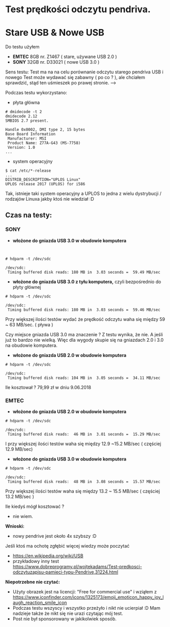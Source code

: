 

# Test prędkości odczytu pendriva.
# Stare USB & Nowe USB

Do testu użyłem
- **EMTEC** 8GB  nr. Z1467 ( stare, używane USB 2.0 )
- **SONY** 32GB  nr. D33021 ( nowe USB 3.0 )


Sens testu:
Test ma na na celu porównanie odczytu
starego pendriva USB i nowego
Test może wydawać się zabawny ( po co ? ),
ale chciałem sprawdzić,
stąd ten uśmieszek po prawej stronie.  -->


Podczas testu wykorzystano:
- płyta główna
```
# dmidecode -t 2
dmidecode 2.12
SMBIOS 2.7 present.

Handle 0x0002, DMI type 2, 15 bytes
Base Board Information
 Manufacturer: MSI
 Product Name: Z77A-G43 (MS-7758)
 Version: 1.0
...
```

- system operacyjny
```
$ cat /etc/*-release
...
DISTRIB_DESCRIPTION="UPLOS Linux"
UPLOS release 2017 (UPLOS) for i586
```

Tak, istnieje taki system operacyjny
a UPLOS to jedna z wielu dystrybucji / rodzajów Linuxa
jakby ktoś nie wiedział :D




## Czas na testy:
###  SONY
- **włożone do gniazda USB 3.0 w obudowie komputera**
```


# hdparm -t /dev/sdc

/dev/sdc:
 Timing buffered disk reads: 180 MB in  3.03 seconds =  59.49 MB/sec

```

- **włożone do gniazda USB 3.0 z tyłu komputera,**
czyli bezpośrednio do płyty głównej 
```
# hdparm -t /dev/sdc

/dev/sdc:
 Timing buffered disk reads: 180 MB in  3.03 seconds =  59.46 MB/sec
```

Przy większej ilości testów wydać że prędkość odczytu waha się
między 59 ~ 63 MB/sec. ( pływa )

Czy miejsce gniazda USB 3.0 ma znaczenie ?
Z testu wynika, że nie. A jeśli już to bardzo nie wielką.
Więc dla wygody skupie się na gniazdach 2.0 i 3.0 na obudowie komputera.

- **włożone do gniazda USB 2.0 w obudowie komputera**
```
# hdparm -t /dev/sdc

/dev/sdc:
 Timing buffered disk reads: 104 MB in  3.05 seconds =  34.11 MB/sec
```

Ile kosztował ?
79,99 zł  w dniu 9.06.2018

### EMTEC
- **włożone do gniazda USB 2.0 w obudowie komputera**
```
# hdparm -t /dev/sdc

/dev/sdc:
 Timing buffered disk reads:  46 MB in  3.01 seconds =  15.29 MB/sec
```

I przy większej ilości testów waha się między 12.9 ~15.2 MB/sec
 ( częściej 12.9 MB/sec)

- **włożone do gniazda USB 3.0 w obudowie komputera**
```
# hdparm -t /dev/sdc

/dev/sdc:
 Timing buffered disk reads:  48 MB in  3.08 seconds =  15.57 MB/sec
```

Przy większej ilości testów waha się między  13.2 ~ 15.5 MB/sec
 ( częściej 13.2 MB/sec )



Ile kiedyś mógł kosztować ?
- nie wiem.


**Wnioski:**
- nowy pendrive jest około 4x szybszy :D


Jeśli ktoś ma ochotę zgłębić więcej wiedzy może poczytać
- https://en.wikipedia.org/wiki/USB
- przykładowy inny test https://www.dobreprogramy.pl/wojtekadams/Test-predkosci-odczytuzapisu-pamieci-typu-Pendrive,31224.html


**Niepotrzebne nie czytać:**
- Użyty obrazek jest na licencji: "Free for commercial use"
i wziąłem z  https://www.iconfinder.com/icons/1325173/emoji_emoticon_happy_joy_laugh_reaction_smile_icon
- Podczas testu wszyscy i wszystko przeżyło i nikt nie ucierpiał :D
Mam nadzieje także że nikt się nie urazi czytając mój test.
- Post nie był sponsorowany w jakikolwiek sposób.





